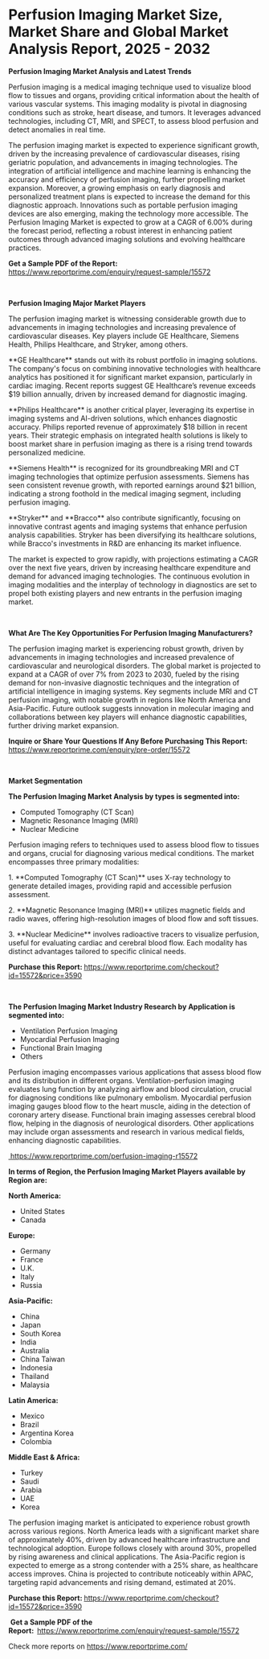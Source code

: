 <p><h1>Perfusion Imaging Market Size, Market Share and Global Market Analysis Report, 2025 - 2032</h1></p><p><strong>Perfusion Imaging Market Analysis and Latest Trends</strong></p>
<p><p>Perfusion imaging is a medical imaging technique used to visualize blood flow to tissues and organs, providing critical information about the health of various vascular systems. This imaging modality is pivotal in diagnosing conditions such as stroke, heart disease, and tumors. It leverages advanced technologies, including CT, MRI, and SPECT, to assess blood perfusion and detect anomalies in real time.</p><p>The perfusion imaging market is expected to experience significant growth, driven by the increasing prevalence of cardiovascular diseases, rising geriatric population, and advancements in imaging technologies. The integration of artificial intelligence and machine learning is enhancing the accuracy and efficiency of perfusion imaging, further propelling market expansion. Moreover, a growing emphasis on early diagnosis and personalized treatment plans is expected to increase the demand for this diagnostic approach. Innovations such as portable perfusion imaging devices are also emerging, making the technology more accessible. The Perfusion Imaging Market is expected to grow at a CAGR of 6.00% during the forecast period, reflecting a robust interest in enhancing patient outcomes through advanced imaging solutions and evolving healthcare practices.</p></p>
<p><strong>Get a Sample PDF of the Report:&nbsp;</strong> <a href="https://www.reportprime.com/enquiry/request-sample/15572?utm_campaign=2778&utm_medium=2&utm_source=Github&utm_content=ia&utm_term=20032025&utm_id=perfusion-imaging">https://www.reportprime.com/enquiry/request-sample/15572</a></p>
<p>&nbsp;</p>
<p><strong>Perfusion Imaging Major Market Players</strong></p>
<p><p>The perfusion imaging market is witnessing considerable growth due to advancements in imaging technologies and increasing prevalence of cardiovascular diseases. Key players include GE Healthcare, Siemens Health, Philips Healthcare, and Stryker, among others.</p><p>**GE Healthcare** stands out with its robust portfolio in imaging solutions. The company's focus on combining innovative technologies with healthcare analytics has positioned it for significant market expansion, particularly in cardiac imaging. Recent reports suggest GE Healthcare’s revenue exceeds $19 billion annually, driven by increased demand for diagnostic imaging.</p><p>**Philips Healthcare** is another critical player, leveraging its expertise in imaging systems and AI-driven solutions, which enhances diagnostic accuracy. Philips reported revenue of approximately $18 billion in recent years. Their strategic emphasis on integrated health solutions is likely to boost market share in perfusion imaging as there is a rising trend towards personalized medicine.</p><p>**Siemens Health** is recognized for its groundbreaking MRI and CT imaging technologies that optimize perfusion assessments. Siemens has seen consistent revenue growth, with reported earnings around $21 billion, indicating a strong foothold in the medical imaging segment, including perfusion imaging.</p><p>**Stryker** and **Bracco** also contribute significantly, focusing on innovative contrast agents and imaging systems that enhance perfusion analysis capabilities. Stryker has been diversifying its healthcare solutions, while Bracco's investments in R&D are enhancing its market influence.</p><p>The market is expected to grow rapidly, with projections estimating a CAGR over the next five years, driven by increasing healthcare expenditure and demand for advanced imaging technologies. The continuous evolution in imaging modalities and the interplay of technology in diagnostics are set to propel both existing players and new entrants in the perfusion imaging market.</p></p>
<p>&nbsp;</p>
<p><strong>What Are The Key Opportunities For Perfusion Imaging Manufacturers?</strong></p>
<p><p>The perfusion imaging market is experiencing robust growth, driven by advancements in imaging technologies and increased prevalence of cardiovascular and neurological disorders. The global market is projected to expand at a CAGR of over 7% from 2023 to 2030, fueled by the rising demand for non-invasive diagnostic techniques and the integration of artificial intelligence in imaging systems. Key segments include MRI and CT perfusion imaging, with notable growth in regions like North America and Asia-Pacific. Future outlook suggests innovation in molecular imaging and collaborations between key players will enhance diagnostic capabilities, further driving market expansion.</p></p>
<p><strong>Inquire or Share Your Questions If Any Before Purchasing This Report:</strong> <a href="https://www.reportprime.com/enquiry/pre-order/15572?utm_campaign=2778&utm_medium=2&utm_source=Github&utm_content=ia&utm_term=20032025&utm_id=perfusion-imaging">https://www.reportprime.com/enquiry/pre-order/15572</a></p>
<p>&nbsp;</p>
<p><strong>Market Segmentation</strong></p>
<p><strong>The Perfusion Imaging Market Analysis by types is segmented into:</strong></p>
<p><ul><li>Computed Tomography (CT Scan)</li><li>Magnetic Resonance Imaging (MRI)</li><li>Nuclear Medicine</li></ul></p>
<p><p>Perfusion imaging refers to techniques used to assess blood flow to tissues and organs, crucial for diagnosing various medical conditions. The market encompasses three primary modalities: </p><p>1. **Computed Tomography (CT Scan)** uses X-ray technology to generate detailed images, providing rapid and accessible perfusion assessment.</p><p>  </p><p>2. **Magnetic Resonance Imaging (MRI)** utilizes magnetic fields and radio waves, offering high-resolution images of blood flow and soft tissues.</p><p>3. **Nuclear Medicine** involves radioactive tracers to visualize perfusion, useful for evaluating cardiac and cerebral blood flow. Each modality has distinct advantages tailored to specific clinical needs.</p></p>
<p><strong>Purchase this Report:&nbsp;</strong><a href="https://www.reportprime.com/checkout?id=15572&price=3590&utm_campaign=2778&utm_medium=2&utm_source=Github&utm_content=ia&utm_term=20032025&utm_id=perfusion-imaging">https://www.reportprime.com/checkout?id=15572&price=3590</a></p>
<p>&nbsp;</p>
<p><strong>The Perfusion Imaging Market Industry Research by Application is segmented into:</strong></p>
<p><ul><li>Ventilation Perfusion Imaging</li><li>Myocardial Perfusion Imaging</li><li>Functional Brain Imaging</li><li>Others</li></ul></p>
<p><p>Perfusion imaging encompasses various applications that assess blood flow and its distribution in different organs. Ventilation-perfusion imaging evaluates lung function by analyzing airflow and blood circulation, crucial for diagnosing conditions like pulmonary embolism. Myocardial perfusion imaging gauges blood flow to the heart muscle, aiding in the detection of coronary artery disease. Functional brain imaging assesses cerebral blood flow, helping in the diagnosis of neurological disorders. Other applications may include organ assessments and research in various medical fields, enhancing diagnostic capabilities.</p></p>
<p><a href="https://www.reportprime.com/perfusion-imaging-r15572?utm_campaign=2778&utm_medium=2&utm_source=Github&utm_content=ia&utm_term=20032025&utm_id=perfusion-imaging">&nbsp;https://www.reportprime.com/perfusion-imaging-r15572</a></p>
<p><strong>In terms of Region, the Perfusion Imaging Market Players available by Region are:</strong></p>
<p>
    <p> <strong> North America: </strong>
        <ul>
            <li>United States</li>
            <li>Canada</li>
        </ul>
        </p> 
    <p> <strong> Europe: </strong>
        <ul>
            <li>Germany</li>
            <li>France</li>
            <li>U.K.</li>
            <li>Italy</li>
            <li>Russia</li>
        </ul>
        </p> 
    <p> <strong> Asia-Pacific: </strong>
        <ul>
            <li>China</li>
            <li>Japan</li>
            <li>South Korea</li>
            <li>India</li>
            <li>Australia</li>
            <li>China Taiwan</li>
            <li>Indonesia</li>
            <li>Thailand</li>
            <li>Malaysia</li>
        </ul>
        </p> 
    <p> <strong> Latin America: </strong>
        <ul>
            <li>Mexico</li>
            <li>Brazil</li>
            <li>Argentina Korea</li>
            <li>Colombia</li>
        </ul>
        </p> 
    <p> <strong> Middle East & Africa: </strong>
        <ul>
            <li>Turkey</li>
            <li>Saudi</li>
            <li>Arabia</li>
            <li>UAE</li>
            <li>Korea</li>
        </ul>
    </p>
    </p>
<p><p>The perfusion imaging market is anticipated to experience robust growth across various regions. North America leads with a significant market share of approximately 40%, driven by advanced healthcare infrastructure and technological adoption. Europe follows closely with around 30%, propelled by rising awareness and clinical applications. The Asia-Pacific region is expected to emerge as a strong contender with a 25% share, as healthcare access improves. China is projected to contribute noticeably within APAC, targeting rapid advancements and rising demand, estimated at 20%.</p></p>
<p><strong>Purchase this Report: </strong><a href="https://www.reportprime.com/checkout?id=15572&price=3590&utm_campaign=2778&utm_medium=2&utm_source=Github&utm_content=ia&utm_term=20032025&utm_id=perfusion-imaging">https://www.reportprime.com/checkout?id=15572&price=3590</a></p>
<p>&nbsp;<strong>Get a Sample PDF of the Report:&nbsp;&nbsp;</strong><a href="https://www.reportprime.com/enquiry/request-sample/15572?utm_campaign=2778&utm_medium=2&utm_source=Github&utm_content=ia&utm_term=20032025&utm_id=perfusion-imaging">https://www.reportprime.com/enquiry/request-sample/15572</a></p>
<p><strong></strong></p>
<p>Check more reports on <a href="https://www.reportprime.com/?utm_campaign=2778&utm_medium=2&utm_source=Github&utm_content=ia&utm_term=20032025&utm_id=perfusion-imaging">https://www.reportprime.com/</a></p>